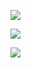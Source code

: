 ![](http://i.imgur.com/OUkLi.gif)

![](http://i.imgur.com/Ssfp7.gif)

![](http://i.imgur.com/60bts.gif)